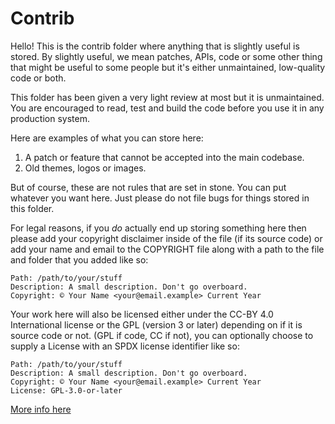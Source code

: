 # Contrib

Hello! This is the contrib folder where anything that is slightly useful is stored. By slightly useful, we mean patches, APIs, code or some other thing that might be useful to some people but it's either unmaintained, low-quality code or both.

This folder has been given a very light review at most but it is unmaintained. You are encouraged to read, test and build the code before you use it in any production system.

Here are examples of what you can store here:
1. A patch or feature that cannot be accepted into the main codebase.
2. Old themes, logos or images.

But of course, these are not rules that are set in stone. You can put whatever you want here. Just please do not file bugs for things stored in this folder.

For legal reasons, if you *do* actually end up storing something here then please add your copyright disclaimer inside of the file (if its source code) or add your name and email to the COPYRIGHT file along with a path to the file and folder that you added like so:

```
Path: /path/to/your/stuff
Description: A small description. Don't go overboard.
Copyright: © Your Name <your@email.example> Current Year
```

Your work here will also be licensed either under the CC-BY 4.0 International license or the GPL (version 3 or later) depending on if it is source code or not. (GPL if code, CC if not), you can optionally choose to supply a License with an SPDX license identifier like so:

```
Path: /path/to/your/stuff
Description: A small description. Don't go overboard.
Copyright: © Your Name <your@email.example> Current Year
License: GPL-3.0-or-later
```

[More info here](https://drewdevault.com/2020/06/06/Add-a-contrib-directory.html)